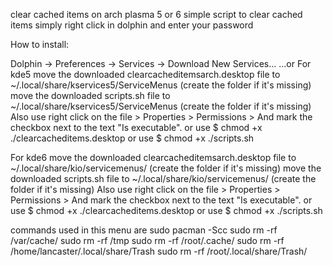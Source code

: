 clear cached items on arch plasma 5 or 6
simple script to clear cached items simply right click in dolphin and enter your password

How to install:

Dolphin -> Preferences -> Services -> Download New Services... ...or
For kde5
move the downloaded clearcacheditemsarch.desktop file to ~/.local/share/kservices5/ServiceMenus (create the folder if it's missing)
move the downloaded scripts.sh file to ~/.local/share/kservices5/ServiceMenus (create the folder if it's missing) Also use right click on the file > Properties > Permissions > And mark the checkbox next to the text "Is executable". or use $ chmod +x ./clearcacheditems.desktop or use $ chmod +x ./scripts.sh

For kde6
move the downloaded clearcacheditemsarch.desktop file to ~/.local/share/kio/servicemenus/ (create the folder if it's missing)
move the downloaded scripts.sh file to ~/.local/share/kio/servicemenus/ (create the folder if it's missing) Also use right click on the file > Properties > Permissions > And mark the checkbox next to the text "Is executable". or use $ chmod +x ./clearcacheditems.desktop or use $ chmod +x ./scripts.sh

commands used in this menu are
sudo pacman -Scc
sudo rm -rf /var/cache/
sudo rm -rf /tmp
sudo rm -rf /root/.cache/
sudo rm -rf /home/lancaster/.local/share/Trash
sudo rm -rf /root/.local/share/Trash/
